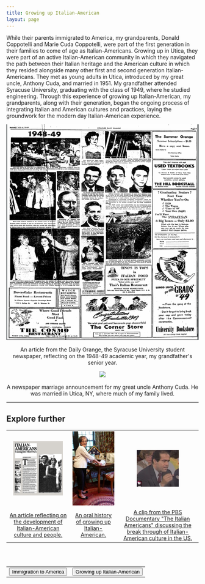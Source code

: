 ```yaml
---
title: Growing up Italian-American
layout: page
---
```


While their parents immigrated to America, my grandparents, Donald Coppotelli and Marie Cuda Coppotelli, were part of the first generation in their families to come of age as Italian-Americans.  Growing up in Utica, they were part of an active Italian-American community in which they navigated the path between their Italian heritage and the American culture in which they resided alongside many other first and second generation Italian-Americans.  They met as young adults in Utica, introduced by my great uncle, Anthony Cuda, and married in 1951.  My grandfather attended Syracuse University, graduating with the class of 1949, where he studied engineering.  Through this experience of growing up Italian-American, my grandparents, along with their generation, began the ongoing process of integrating Italian and American cultures and practices, laying the groundwork for the modern day Italian-American experience.

<center>
  <img src="https://raw.githubusercontent.com/dmartin4/LATS-232/master/img/gpa_college.png"/>
  <p>An article from the Daily Orange, the Syracuse University student newspaper, reflecting on the 1948-49 academic year, my grandfather's senior year.</p>
</center>

<center>
  <img src="https://raw.githubusercontent.com/dmartin4/LATS-232/master/img/anthony_marriage.png"/>
  <p>A newspaper marriage announcement for my great uncle Anthony Cuda.  He was married in Utica, NY, where much of my family lived.</p>
</center>

---

## Explore further

<center>
<table style="width:100%">
  <tr>
    <td>
      <center>
       <img src="https://raw.githubusercontent.com/dmartin4/LATS-232/master/img/coming_thumb.png" width="85%" height="90%"/>
     </center>
    </td>
    <td>
     <center>
       <img src="https://raw.githubusercontent.com/dmartin4/LATS-232/master/img/hist_thumb.png" width="100%" height="100%"/>
     </center>
    </td>
    <td>
     <center>
       <img src="https://raw.githubusercontent.com/dmartin4/LATS-232/master/img/doc_thumb.png" width="55%" height="60%"/>
     </center>
    </td>
  </tr>
  <tr>
    <td>
     <center>
      <a href="https://www.nytimes.com/1983/05/15/magazine/italian-americans-coming-into-their-own.html">An article reflecting on the development of Italian-American culture and people.</a>
     </center>
    </td>
    <td>
     <center>
     <a href="http://digitalassets.lib.berkeley.edu/roho/ucb/text/giannone_mary_2016.pdf">An oral history of growing up Italian-American.</a>
     </center>
    </td>
    <td>
     <center>
     <a href="http://www.pbs.org/video/italian-americans-breaking-through/">A clip from the PBS Documentary "The Italian Americans" discussing the break through of Italian-American culture in the US.</a>
     </center>
    </td>
  </tr>
</table>
</center>

<br><br>

<center>
<table style="width:100%">
  <tr>
    <td>
      <div align="left">
       <a href="http://dmartin4.github.io/LATS-232/immigration"><button name="button" onclick="http://dmartin4.github.io/LATS-232/immigration">Immigration to America</button></a>
      </div>
    </td>
    <td>
     <div align="right">
      <a href="http://dmartin4.github.io/LATS-232/growing"><button name="button" onclick="http://dmartin4.github.io/LATS-232/growing">Growing up Italian-American</button></a>
      </div>
    </td>
  </tr>
 </table>
 </center>
  
  

